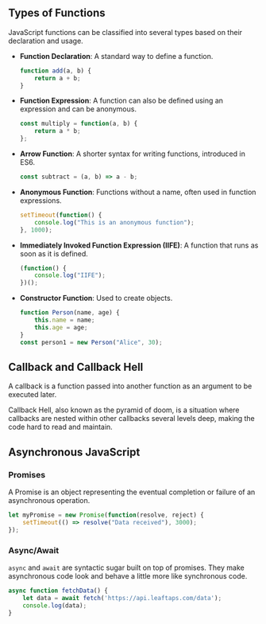 
## Types of Functions

JavaScript functions can be classified into several types based on their declaration and usage.

- **Function Declaration**: A standard way to define a function.
    ```javascript
    function add(a, b) {
        return a + b;
    }
    ```
- **Function Expression**: A function can also be defined using an expression and can be anonymous.
    ```javascript
    const multiply = function(a, b) {
        return a * b;
    };
    ```
- **Arrow Function**: A shorter syntax for writing functions, introduced in ES6.
    ```javascript
    const subtract = (a, b) => a - b;
    ```
- **Anonymous Function**: Functions without a name, often used in function expressions.
    ```javascript
    setTimeout(function() {
        console.log("This is an anonymous function");
    }, 1000);
    ```
- **Immediately Invoked Function Expression (IIFE)**: A function that runs as soon as it is defined.
    ```javascript
    (function() {
        console.log("IIFE");
    })();
    ```
- **Constructor Function**: Used to create objects.
    ```javascript
    function Person(name, age) {
        this.name = name;
        this.age = age;
    }
    const person1 = new Person("Alice", 30);
    ```

## Callback and Callback Hell

A callback is a function passed into another function as an argument to be executed later.

Callback Hell, also known as the pyramid of doom, is a situation where callbacks are nested within other callbacks several levels deep, making the code hard to read and maintain.

## Asynchronous JavaScript

### Promises

A Promise is an object representing the eventual completion or failure of an asynchronous operation.

```javascript
let myPromise = new Promise(function(resolve, reject) {
    setTimeout(() => resolve("Data received"), 3000);
});
```

### Async/Await

`async` and `await` are syntactic sugar built on top of promises. They make asynchronous code look and behave a little more like synchronous code.

```javascript
async function fetchData() {
    let data = await fetch('https://api.leaftaps.com/data');
    console.log(data);
}
